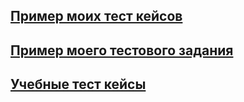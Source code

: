 ﻿[Пример моих тест кейсов](https://docs.google.com/spreadsheets/d/1yRSs2DoJ8GCEqd2SrOR0thqLYm0ihWDSzLuIPaTuMik/edit?usp=sharing)
---
[Пример моего тестового задания](https://docs.google.com/spreadsheets/d/13cH-vTmmj0vMu_hm7cGDFcB6gjIEWOXlwXI86k9KmWY/edit?usp=sharing)
---
[Учебные тест кейсы](https://docs.google.com/spreadsheets/d/1jhJWgBPPrmkbLd6HWwR9A1-YgvNgcn5Pmsvt6087g9s/edit?usp=sharing)
---

